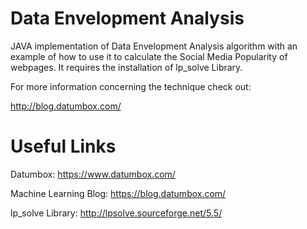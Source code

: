 Data Envelopment Analysis
=========================

JAVA implementation of Data Envelopment Analysis algorithm with an example of how to use it to calculate the Social Media Popularity of webpages. It requires the installation of lp_solve Library.

For more information concerning the technique check out:

http://blog.datumbox.com/

Useful Links
============

Datumbox: https://www.datumbox.com/

Machine Learning Blog: https://blog.datumbox.com/

lp_solve Library: http://lpsolve.sourceforge.net/5.5/